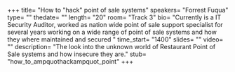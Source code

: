 +++
title= "How to &quot;hack&quot; point of sale systems"
speakers= "Forrest Fuqua"
type= ""
thedate= ""
length= "20"
room= "Track 3"
bio= "Currently is a IT Security Auditor, worked as nation wide point of sale support specialist for several years working on a wide range of point of sale  systems and how they where maintained and secured "
time_start= "1400"
slides= ""
video= ""
description= "The look into the unknown world of Restaurant Point of Sale systems and how insecure they are."
stub= "how_to_ampquothackampquot_point"
+++